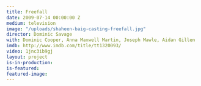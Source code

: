 ```yaml
---
title: Freefall
date: 2009-07-14 00:00:00 Z
medium: television
image: "/uploads/shaheen-baig-casting-freefall.jpg"
director: Dominic Savage
with: Dominic Cooper, Anna Maxwell Martin, Joseph Mawle, Aidan Gillen
imdb: http://www.imdb.com/title/tt1320093/
video: 1jnc3ib9gj
layout: project
is-in-production: 
is-featured: 
featured-image: 
---
```


